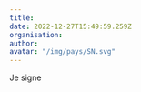 ```yaml
---
title: 
date: 2022-12-27T15:49:59.259Z
organisation: 
author: 
avatar: "/img/pays/SN.svg"
---
```


Je signe 